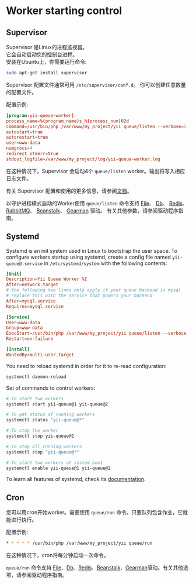 Worker starting control
=======================

Supervisor
----------

Supervisor 是Linux的进程监视器。  
它会自动启动您的控制台进程。  
安装在Ubuntu上，你需要运行命令:

```sh
sudo apt-get install supervisor
```

Supervisor 配置文件通常可用 `/etc/supervisor/conf.d`。
你可以创建任意数量的配置文件。

配置示例:

```conf
[program:yii-queue-worker]
process_name=%(program_name)s_%(process_num)02d
command=/usr/bin/php /var/www/my_project/yii queue/listen --verbose=1 --color=0
autostart=true
autorestart=true
user=www-data
numprocs=4
redirect_stderr=true
stdout_logfile=/var/www/my_project/log/yii-queue-worker.log
```

在这种情况下，Supervisor 会启动4个 `queue/listen` worker。输出将写入相应日志文件。

有关 Supervisor 配置和使用的更多信息，请参阅[文档](http://supervisord.org)。

以守护进程模式启动的Worker使用 `queue/listen` 命令支持 [File]、 [Db]、 [Redis]、 [RabbitMQ]、 [Beanstalk]、 [Gearman] 驱动。 有关其他参数，请参阅驱动程序指南。

[File]: driver-file.md
[Db]: driver-db.md
[Redis]: driver-redis.md
[RabbitMQ]: driver-amqp.md
[Beanstalk]: driver-beanstalk.md
[Gearman]: driver-gearman.md

Systemd
-------

Systemd is an init system used in Linux to bootstrap the user space. To configure workers startup
using systemd, create a config file named `yii-queue@.service` in `/etc/systemd/system` with
the following contents:

```conf
[Unit]
Description=Yii Queue Worker %I
After=network.target
# the following two lines only apply if your queue backend is mysql
# replace this with the service that powers your backend
After=mysql.service
Requires=mysql.service

[Service]
User=www-data
Group=www-data
ExecStart=/usr/bin/php /var/www/my_project/yii queue/listen --verbose
Restart=on-failure

[Install]
WantedBy=multi-user.target
```

You need to reload systemd in order for it to re-read configuration:

```sh
systemctl daemon-reload
```

Set of commands to control workers:

```sh
# To start two workers
systemctl start yii-queue@1 yii-queue@2

# To get status of running workers
systemctl status "yii-queue@*"

# To stop the worker
systemctl stop yii-queue@2

# To stop all running workers
systemctl stop "yii-queue@*"

# To start two workers at system boot
systemctl enable yii-queue@1 yii-queue@2
```

To learn all features of systemd, check its [documentation](https://freedesktop.org/wiki/Software/systemd/#manualsanddocumentationforusersandadministrators).

Cron
----

您可以用cron开始worker。需要使用 `queue/run` 命令。只要队列包含作业，它就能进行执行。

配置示例: 

```sh
* * * * * /usr/bin/php /var/www/my_project/yii queue/run
```

在这种情况下，cron将每分钟启动一次命令。

`queue/run` 命令支持 [File]、[Db]、[Redis]、[Beanstalk]、[Gearman]驱动。有关其他选项，请参阅驱动程序指南。

[File]: driver-file.md
[Db]: driver-db.md
[Redis]: driver-redis.md
[Beanstalk]: driver-beanstalk.md
[Gearman]: driver-gearman.md
